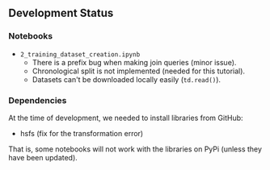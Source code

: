 ## Development Status

### Notebooks

- `2_training_dataset_creation.ipynb`
    - There is a prefix bug when making join queries (minor issue).
    - Chronological split is not implemented (needed for this tutorial).
    - Datasets can't be downloaded locally easily (`td.read()`).

### Dependencies

At the time of development, we needed to install libraries from GitHub:
- hsfs (fix for the transformation error)

That is, some notebooks will not work with the libraries on PyPi (unless they have been updated).